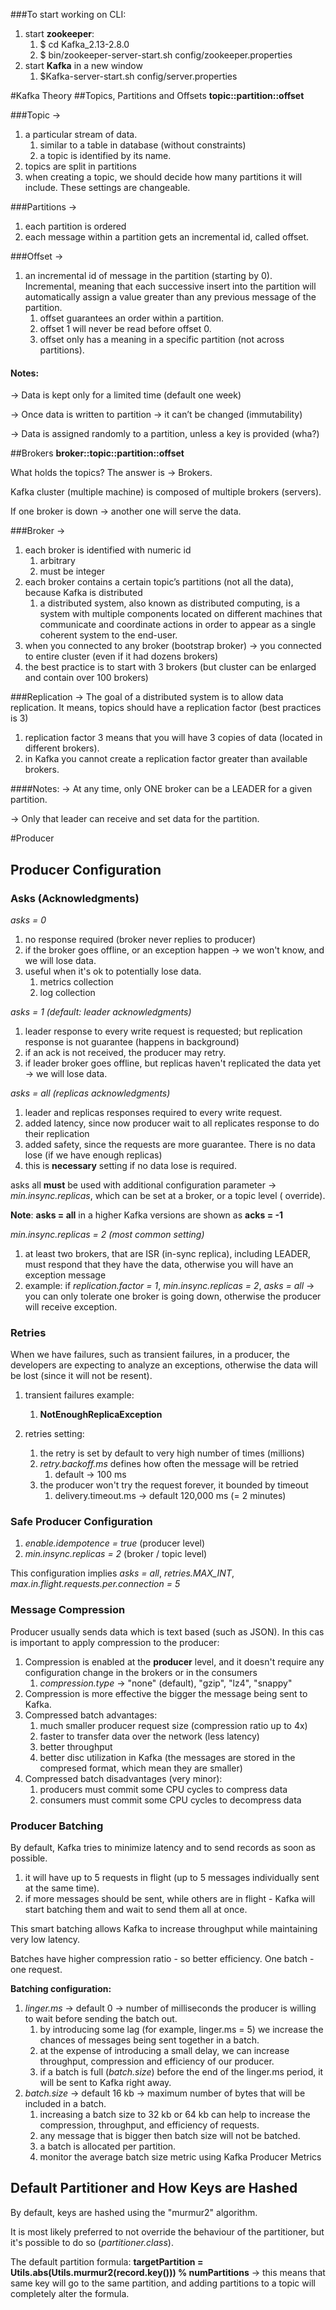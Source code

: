 ###To start working on CLI:
1. start __zookeeper__:
   1. $ cd Kafka_2.13-2.8.0
   2. $ bin/zookeeper-server-start.sh config/zookeeper.properties
2. start __Kafka__ in a new window
   1. $Kafka-server-start.sh config/server.properties

#Kafka Theory
##Topics, Partitions and Offsets
__topic::partition::offset__

###Topic →
1. a particular stream of data.
   1. similar to a table in database (without constraints)
   2. a topic is identified by its name.
2. topics are split in partitions
3. when creating a topic, we should decide how many partitions it will include. These settings are changeable.

###Partitions →
1. each partition is ordered
2. each message within a partition gets an incremental id, called offset.

###Offset → 
1. an incremental id of message in the partition (starting by 0).
Incremental, meaning that each successive insert into the partition will automatically assign a value greater than any previous message of the partition.
   1. offset guarantees an order within a partition.
   2. offset 1 will never be read before offset 0.
   3. offset only has a meaning in a specific partition (not across partitions).

#### Notes:
→ Data is kept only for a limited time (default one week)

→ Once data is written to partition → it can’t be changed (immutability)

→ Data is assigned randomly to a partition, unless a key is provided (wha?)

##Brokers
__broker::topic::partition::offset__

What holds the topics? The answer is → Brokers. 

Kafka cluster (multiple machine) is composed of multiple brokers (servers).

If one broker is down → another one will serve the data.

###Broker →

1. each broker is identified with numeric id
   1. arbitrary
   2. must be integer
2. each broker contains a certain topic’s partitions (not all the data), because Kafka is distributed
   1. a distributed system, also known as distributed computing, is a system with multiple components located on different machines that
      communicate and coordinate actions in order to appear as a single coherent system to the end-user.
3. when you connected to any broker (bootstrap broker) → you connected to entire cluster (even if it had dozens brokers)
4. the best practice is to start with 3 brokers (but cluster can be enlarged and contain over 100 brokers)

###Replication →
The goal of a distributed system is to allow data replication.
It means, topics should have a replication factor (best practices is 3)

1. replication factor 3 means that you will have 3 copies of data (located in different brokers).
2. in Kafka you cannot create a replication factor greater than available brokers.

####Notes:
→ At any time, only ONE broker can be a LEADER for a given partition.

→ Only that leader can receive and set data for the partition.


#Producer
## Producer Configuration
### Asks (Acknowledgments)
_asks = 0_ 
1. no response required (broker never replies to producer)
2. if the broker goes offline, or an exception happen → we won't know, and we will lose data.
3. useful when it's ok to potentially lose data.
   1. metrics collection
   2. log collection
   
_asks = 1 (default: leader acknowledgments)_
1. leader response to every write request is requested; but replication response is not guarantee (happens in background)
2. if an ack is not received, the producer may retry.
3. if leader broker goes offline, but replicas haven't replicated the data yet → we will lose data.

_asks = all (replicas acknowledgments)_
1. leader and replicas responses required to every write request.
2. added latency, since now producer wait to all replicates response to do their replication
3. added safety, since the requests are more guarantee. There is no data lose (if we have enough replicas)
4. this is __necessary__ setting if no data lose is required.

asks all __must__ be used with additional configuration parameter → _min.insync.replicas_, which can be set at a broker, or a topic level (
override).

__Note__: __asks = all__ in a higher Kafka versions are shown as __acks = -1__

_min.insync.replicas = 2 (most common setting)_
1. at least two brokers, that are ISR (in-sync replica), including LEADER, must respond that they have the data, otherwise you will have an exception message
2. example: if _replication.factor = 1_, _min.insync.replicas = 2_, _asks = all_ → you can only tolerate one broker is going down,
otherwise the producer will receive exception.
   
### Retries
When we have failures, such as transient failures, in a producer, the developers are expecting to analyze an exceptions, otherwise the data will be lost (since it will not be resent).
1. transient failures example:
   1. __NotEnoughReplicaException__
   
2. retries setting:
   1. the retry is set by default to very high number of times (millions) 
   2. _retry.backoff.ms_ defines how often the message will be retried
      1. default → 100 ms
   3. the producer won't try the request forever, it bounded by timeout
      1. delivery.timeout.ms → default 120,000 ms (= 2 minutes)
   
### Safe Producer Configuration
1. _enable.idempotence = true_ (producer level)
2. _min.insync.replicas = 2_ (broker / topic  level)
   
This configuration implies _asks = all_, _retries.MAX_INT_, _max.in.flight.requests.per.connection = 5_

### Message Compression
Producer usually sends data which is text based (such as JSON). In this cas is important to apply compression to the producer:

1. Compression is enabled at the __producer__ level, and it doesn't require any configuration change in the brokers or in the consumers
   1. _compression.type_  → "none" (default), "gzip", "lz4", "snappy"
2. Compression is more effective the bigger the message being sent to Kafka.
3. Compressed batch advantages:
   1. much smaller producer request size (compression ratio up to 4x)
   2. faster to transfer data over the network (less latency)
   3. better throughput
   4. better disc utilization in Kafka (the messages are stored in the compresed format, which mean they are smaller)
4. Compressed batch disadvantages (very minor):
   1. producers must commit some CPU cycles to compress data
   2. consumers must commit some CPU cycles to decompress data

### Producer Batching

By default, Kafka tries to minimize latency and to send records as soon as possible.

1. it will have up to 5 requests in flight (up to 5 messages individually sent at the same time).
2. if more messages should be sent, while others are in flight - Kafka will start batching them and wait to send them all at once.

This smart batching allows Kafka to increase throughput while maintaining very low latency.

Batches have higher compression ratio - so better efficiency. One batch - one request.

__Batching configuration:__

1. _linger.ms_ → default 0 → number of milliseconds the producer is willing to wait before sending the batch out.
   1. by introducing some lag (for example, linger.ms = 5) we increase the chances of messages being sent together in a batch.
   2. at the expense of introducing a small delay, we can increase throughput, compression and efficiency of our producer.
   3. if a batch is full (_batch.size_) before the end of the linger.ms period, it will be sent to Kafka right away.
2. _batch.size_ → default 16 kb → maximum number of bytes that will be included in a batch.
   1. increasing a batch size to 32 kb or 64 kb can help to increase the compression, throughput, and efficiency of requests.
   2. any message that is bigger then batch size will not be batched.
   3. a batch is allocated per partition.
   3. monitor the average batch size metric using Kafka Producer Metrics

## Default Partitioner and How Keys are Hashed

By default, keys are hashed using the "murmur2" algorithm.

It is most likely preferred to not override the behaviour of the partitioner, but it's possible to do so (_partitioner.class_).

The default partition formula:
__targetPartition = Utils.abs(Utils.murmur2(record.key())) % numPartitions__  → this means that same key will go to the same partition, and
adding partitions to a topic will completely alter the formula.

